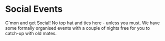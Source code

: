 # Social Events

C'mon and get Social! No top hat and ties here - unless you must. We have some formally organised events with a couple of nights free for you to catch-up with old mates.
